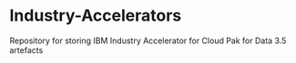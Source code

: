 # Industry-Accelerators
Repository for storing IBM Industry Accelerator for Cloud Pak for Data 3.5 artefacts
